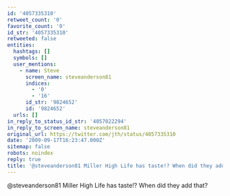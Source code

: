 ```yaml
---
id: '4057335310'
retweet_count: '0'
favorite_count: '0'
id_str: '4057335310'
retweeted: false
entities:
  hashtags: []
  symbols: []
  user_mentions:
    - name: Steve
      screen_name: steveanderson81
      indices:
        - '0'
        - '16'
      id_str: '9824652'
      id: '9824652'
  urls: []
in_reply_to_status_id_str: '4057022294'
in_reply_to_screen_name: steveanderson81
original_url: https://twitter.com/jth/status/4057335310
date: '2009-09-17T16:23:47.000Z'
sitemap: false
robots: noindex
reply: true
title: '@steveanderson81 Miller High Life has taste!? When did they add that?'
---
```


@steveanderson81 Miller High Life has taste!? When did they add that?